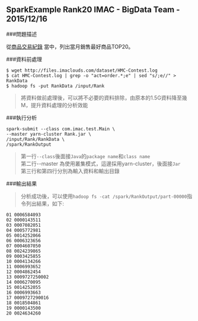 ## SparkExample Rank20  IMAC - BigData Team - 2015/12/16

###問題描述

從[商品交易紀錄](http://files.imaclouds.com/dataset/HMC-Contest.log) 當中，列出當月銷售最好商品TOP20。

###資料前處理

```
$ wget http://files.imaclouds.com/dataset/HMC-Contest.log
$ cat HMC-Contest.log | grep -o "act=order.*;e" | sed "s/;e//" > RankData
$ hadoop fs -put RankData /input/Rank
```
>將資料做前處理後，可以將不必要的資料排除，由原本的1.5G資料降至幾M，提升資料處理的分析效能

###執行分析

```
spark-submit --class com.imac.test.Main \
--master yarn-cluster Rank.jar \
/input/Rank/RankData \
/spark/RankOutput
```
> 第一行```--class```後面接```Java```的```package name```和```class name```  
> 第二行--master 為使用叢集模式，這邊採用yarn-cluster，後面接```Jar```  
> 第三行和第四行分別為輸入資料和輸出目錄

###輸出結果
>分析成功後，可以使用```hadoop fs -cat /spark/RankOutput/part-00000```指令列出結果，如下:

```
01 0006584093
02 0000143511
03 0007082051
04 0005772981
05 0014252066
06 0006323656
07 0004607050
08 0024239865
09 0003425855
10 0004134266
11 0006993652
12 0004862454
13 0009727250002
14 0006270095
15 0014252055
16 0006993663
17 0009727290016
18 0018504861
19 0000143500
20 0024634260
```